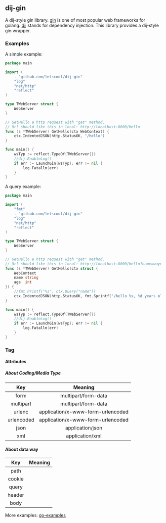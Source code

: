 ## dij-gin

A dij-style gin library. [gin](https://github.com/gin-gonic/gin) is one of 
most popular web frameworks for golang. [dij](https://github.com/LETSCOOL/lc-go)
stands for dependency injection. This library provides a dij-style gin wrapper.

### Examples

A simple example:
```go
package main

import (
	. "github.com/letscool/dij-gin"
	"log"
	"net/http"
	"reflect"
)

type TWebServer struct {
	WebServer
}

// GetHello a http request with "get" method.
// Url should like this in local: http://localhost:8000/hello
func (s *TWebServer) GetHello(ctx WebContext) {
	ctx.IndentedJSON(http.StatusOK, "/hello")
}

func main() {
	wsTyp := reflect.TypeOf(TWebServer{})
	//dij.EnableLog()
	if err := LaunchGin(wsTyp); err != nil {
		log.Fatalln(err)
	}
}
```

A query example:
```go
package main

import (
	"fmt"
	. "github.com/letscool/dij-gin"
	"log"
	"net/http"
	"reflect"
)

type TWebServer struct {
	WebServer
}

// GetHello a http request with "get" method.
// Url should like this in local: http://localhost:8000/hello?name=wayne&age=123
func (s *TWebServer) GetHello(ctx struct {
	WebContext
	name string
	age  int
}) {
	//fmt.Printf("%s", ctx.Query("name"))
	ctx.IndentedJSON(http.StatusOK, fmt.Sprintf("/hello %s, %d years old", ctx.name, ctx.age))
}

func main() {
	wsTyp := reflect.TypeOf(TWebServer{})
	//dij.EnableLog()
	if err := LaunchGin(wsTyp); err != nil {
		log.Fatalln(err)
	}
}
```

### Tag

#### Attributes
##### About Coding/Media Type
|    Key     |              Meaning              |
|:----------:|:---------------------------------:|
|    form    |        multipart/form-data        |
| multipart  |        multipart/form-data        |
|   urlenc   | application/x-www-form-urlencoded |
| urlencoded | application/x-www-form-urlencoded |
|    json    |         application/json          |
|    xml     |          application/xml          |

#### About data way
|  Key   | Meaning |
|:------:|:-------:|
|  path  |         |
| cookie |         |
| query  |         |
| header |         |
|  body  |         |

More examples: [go-examples](https://github.com/LETSCOOL/go-examples)